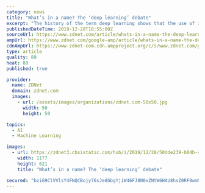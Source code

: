 ```yaml
---
category: news
title: "What’s in a name? The ‘deep learning’ debate"
excerpt: "The history of the term deep learning shows that the use of it has been opportunistic at times but has had little to do in the way of advancing the science of artificial intelligence. Hence ..."
publishedDateTime: 2019-12-28T18:55:00Z
sourceUrl: https://www.zdnet.com/article/whats-in-a-name-the-deep-learning-debate/
ampUrl: https://www.zdnet.com/google-amp/article/whats-in-a-name-the-deep-learning-debate/
cdnAmpUrl: https://www-zdnet-com.cdn.ampproject.org/c/s/www.zdnet.com/google-amp/article/whats-in-a-name-the-deep-learning-debate/
type: article
quality: 89
heat: 89
published: true

provider:
  name: ZDNet
  domain: zdnet.com
  images:
    - url: /assets/images/organizations/zdnet.com-50x50.jpg
      width: 50
      height: 50

topics:
  - AI
  - Machine Learning

images:
  - url: https://zdnet3.cbsistatic.com/hub/i/2019/12/28/50dde239-b04b-4b84-91b3-b811dff91a53/bengio-and-marcus.png
    width: 1177
    height: 621
    title: "What’s in a name? The ‘deep learning’ debate"

secured: "bziG9ClVVlsY4FNQCBojy76sJe8GbgYjiW46FJ8N0xZNtW6HAU8hsZ0RF0wmNqUHpVlWfNNchSbkYebc3wK7ow6pgz+1JUTAG2aVkMQuyUDcIXsTxEMRggWQQwG4uLWqFhnJgxslCyeJVd/6RvANMiD1fV8GgzJGY8jBVLJpiZXunZ0HfGSp31EqX7UNMF/GKzfNWt8fcqibqlcHV1noSYOFisLN7inRAdS2LdEPlIvUkMo8DOyxKHsADl6D+M2i0N5NDA1QwdWhNSN0cooPD0IYhtfc1CYg+qqiWi0N6U+bVjwF0JWTHV8+s4hoKUmP;slXTPksMNqzetbhEuk1O9Q=="
---
```


